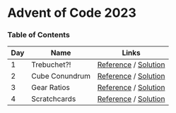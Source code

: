 # Advent of Code 2023

### Table of Contents

| Day | Name           | Links                                                                                      |
| --- | -------------- | ------------------------------------------------------------------------------------------ |
| 1   | Trebuchet?!    | [Reference](https://adventofcode.com/2023/day/1) / [Solution](/events/2023/day-1/index.ts) |
| 2   | Cube Conundrum | [Reference](https://adventofcode.com/2023/day/2) / [Solution](/events/2023/day-2/index.ts) |
| 3   | Gear Ratios    | [Reference](https://adventofcode.com/2023/day/3) / [Solution](/events/2023/day-3/index.ts) |
| 4   | Scratchcards   | [Reference](https://adventofcode.com/2023/day/4) / [Solution](/events/2023/day-4/index.ts) |

